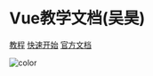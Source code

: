 # Vue教学文档(吴昊)

[教程](http://localhost:3000/#/Vue)
[快速开始](#quick-start)
[官方文档](https://cn.vuejs.org/)
<!-- 背景图片 -->

<!-- 背景色 -->

![color](#f0f0f0)